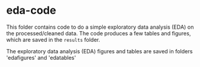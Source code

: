 # eda-code

This folder contains code to do a simple exploratory data analysis (EDA) on the processed/cleaned data. The code produces a few tables and figures, which are saved in the `results` folder.

The exploratory data analysis (EDA) figures and tables are saved in folders 'edafigures' and 'edatables'
